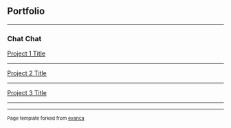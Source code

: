 ## Portfolio

---

### Chat Chat 

[Project 1 Title](/sample_page)

---
[Project 2 Title](/pdf/sample_presentation.pdf)

---
[Project 3 Title](/sample_page_2)

---




---
<p style="font-size:11px">Page template forked from <a href="https://github.com/evanca/quick-portfolio">evanca</a></p>
<!-- Remove above link if you don't want to attibute -->
